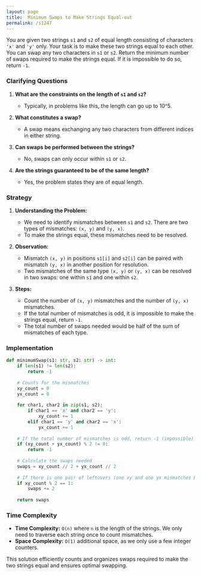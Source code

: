 ```yaml
---
layout: page
title:  Minimum Swaps to Make Strings Equal-out
permalink: /s1247
---
```


You are given two strings `s1` and `s2` of equal length consisting of characters `'x'` and `'y'` only. Your task is to make these two strings equal to each other. You can swap any two characters in `s1` or `s2`. Return the minimum number of swaps required to make the strings equal. If it is impossible to do so, return `-1`.

### Clarifying Questions

1. **What are the constraints on the length of `s1` and `s2`?**
   - Typically, in problems like this, the length can go up to 10^5.

2. **What constitutes a swap?**
   - A swap means exchanging any two characters from different indices in either string.

3. **Can swaps be performed between the strings?**
   - No, swaps can only occur within `s1` or `s2`.

4. **Are the strings guaranteed to be of the same length?**
   - Yes, the problem states they are of equal length.

### Strategy

1. **Understanding the Problem:**
   - We need to identify mismatches between `s1` and `s2`. There are two types of mismatches: `(x, y)` and `(y, x)`.
   - To make the strings equal, these mismatches need to be resolved.

2. **Observation:**
   - Mismatch `(x, y)` in positions `s1[i]` and `s2[i]` can be paired with mismatch `(y, x)` in another position for resolution.
   - Two mismatches of the same type `(x, y)` or `(y, x)` can be resolved in two swaps: one within `s1` and one within `s2`.

3. **Steps:**
   - Count the number of `(x, y)` mismatches and the number of `(y, x)` mismatches.
   - If the total number of mismatches is odd, it is impossible to make the strings equal, return `-1`.
   - The total number of swaps needed would be half of the sum of mismatches of each type.

### Implementation

```python
def minimumSwap(s1: str, s2: str) -> int:
    if len(s1) != len(s2):
        return -1
    
    # Counts for the mismatches
    xy_count = 0
    yx_count = 0
    
    for char1, char2 in zip(s1, s2):
        if char1 == 'x' and char2 == 'y':
            xy_count += 1
        elif char1 == 'y' and char2 == 'x':
            yx_count += 1
    
    # If the total number of mismatches is odd, return -1 (impossible)
    if (xy_count + yx_count) % 2 != 0:
        return -1
    
    # Calculate the swaps needed
    swaps = xy_count // 2 + yx_count // 2
    
    # If there is one pair of leftovers (one xy and one yx mismatches both in single count)
    if xy_count % 2 == 1:
        swaps += 2
    
    return swaps
```

### Time Complexity

- **Time Complexity:** `O(n)` where `n` is the length of the strings. We only need to traverse each string once to count mismatches.
- **Space Complexity:** `O(1)` additional space, as we only use a few integer counters.

This solution efficiently counts and organizes swaps required to make the two strings equal and ensures optimal swapping.